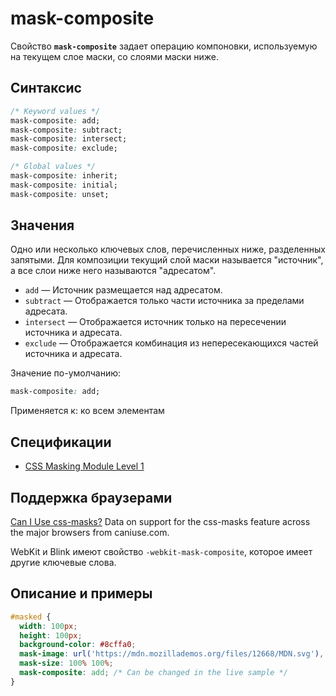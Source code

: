 # mask-composite

Свойство **`mask-composite`** задает операцию компоновки, используемую на текущем слое маски, со слоями маски ниже.

## Синтаксис

```css
/* Keyword values */
mask-composite: add;
mask-composite: subtract;
mask-composite: intersect;
mask-composite: exclude;

/* Global values */
mask-composite: inherit;
mask-composite: initial;
mask-composite: unset;
```

## Значения

Одно или несколько ключевых слов, перечисленных ниже, разделенных запятыми. Для композиции текущий слой маски называется "источник", а все слои ниже него называются "адресатом".

- `add` — Источник размещается над адресатом.
- `subtract` — Отображается только части источника за пределами адресата.
- `intersect` — Отображается источник только на пересечении источника и адресата.
- `exclude` — Отображается комбинация из непересекающихся частей источника и адресата.

Значение по-умолчанию:

```css
mask-composite: add;
```

Применяется к: ко всем элементам

## Спецификации

- [CSS Masking Module Level 1](https://drafts.fxtf.org/css-masking-1/#the-mask-composite)

## Поддержка браузерами

<p class="ciu_embed" data-feature="css-masks" data-periods="future_1,current,past_1,past_2">
  <a href="http://caniuse.com/#feat=css-masks">Can I Use css-masks?</a> Data on support for the css-masks feature across the major browsers from caniuse.com.
</p>

WebKit и Blink имеют свойство `-webkit-mask-composite`, которое имеет другие ключевые слова.

## Описание и примеры

```css
#masked {
  width: 100px;
  height: 100px;
  background-color: #8cffa0;
  mask-image: url('https://mdn.mozillademos.org/files/12668/MDN.svg'), url('https://mdn.mozillademos.org/files/12676/star.svg');
  mask-size: 100% 100%;
  mask-composite: add; /* Can be changed in the live sample */
}
```
